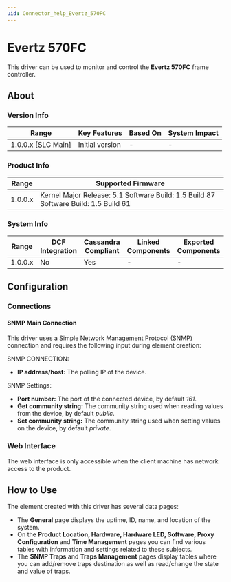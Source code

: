 ```yaml
---
uid: Connector_help_Evertz_570FC
---
```


# Evertz 570FC

This driver can be used to monitor and control the **Evertz 570FC** frame controller.

## About

### Version Info

| **Range**            | **Key Features** | **Based On** | **System Impact** |
|----------------------|------------------|--------------|-------------------|
| 1.0.0.x \[SLC Main\] | Initial version  | \-           | \-                |

### Product Info

| **Range** | **Supported Firmware**                                                              |
|-----------|-------------------------------------------------------------------------------------|
| 1.0.0.x   | Kernel Major Release: 5.1 Software Build: 1.5 Build 87 Software Build: 1.5 Build 61 |

### System Info

| **Range** | **DCF Integration** | **Cassandra Compliant** | **Linked Components** | **Exported Components** |
|-----------|---------------------|-------------------------|-----------------------|-------------------------|
| 1.0.0.x   | No                  | Yes                     | \-                    | \-                      |

## Configuration

### Connections

#### SNMP Main Connection

This driver uses a Simple Network Management Protocol (SNMP) connection and requires the following input during element creation:

SNMP CONNECTION:

- **IP address/host:** The polling IP of the device.

SNMP Settings:

- **Port number:** The port of the connected device, by default *161*.
- **Get community string:** The community string used when reading values from the device, by default *public*.
- **Set community string:** The community string used when setting values on the device, by default *private*.

### Web Interface

The web interface is only accessible when the client machine has network access to the product.

## How to Use

The element created with this driver has several data pages:

- The **General** page displays the uptime, ID, name, and location of the system.
- On the **Product Location, Hardware, Hardware LED, Software, Proxy Configuration** and **Time Management** pages you can find various tables with information and settings related to these subjects.
- The **SNMP Traps** and **Traps Management** pages display tables where you can add/remove traps destination as well as read/change the state and value of traps.
